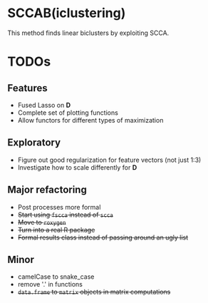 # SCCAB(iclustering)
This method finds linear biclusters by exploiting SCCA.

# TODOs
## Features
- Fused Lasso on **D**
- Complete set of plotting functions
- Allow functors for different types of maximization

## Exploratory
- Figure out good regularization for feature vectors (not just 1:3)
- Investigate how to scale differently for **D**

## Major refactoring
- Post processes more formal
- ~~Start using `fscca` instead of `scca`~~
- ~~Move to `roxygen`~~
- ~~Turn into a real R package~~
- ~~Formal results class instead of passing around an ugly list~~

## Minor
- camelCase to snake_case
- remove '.' in functions
- ~~`data.frame` to `matrix` objects in matrix computations~~
